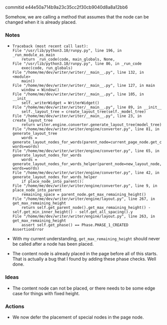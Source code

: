 commitid e44e50a714b9a23c35cc2f30cb9040d8a8a12bb6

Somehow, we are calling a method that assumes that the node can be changed when it is already placed.

### Notes

-   ```none
    Traceback (most recent call last):
    File "/usr/lib/python3.10/runpy.py", line 196, in _run_module_as_main
        return _run_code(code, main_globals, None,
    File "/usr/lib/python3.10/runpy.py", line 86, in _run_code
        exec(code, run_globals)
    File "/home/me/dev/writer/writer/__main__.py", line 132, in <module>
        main()
    File "/home/me/dev/writer/writer/__main__.py", line 127, in main
        window = Window()
    File "/home/me/dev/writer/writer/__main__.py", line 105, in __init__
        self._writerWidget = WriterWidget()
    File "/home/me/dev/writer/writer/__main__.py", line 89, in __init__
        self._layout_tree = create_layout_tree(self._model_tree)
    File "/home/me/dev/writer/writer/__main__.py", line 23, in create_layout_tree
        return writer.engine.converter.generate_layout_tree(model_tree)
    File "/home/me/dev/writer/writer/engine/converter.py", line 81, in generate_layout_tree
        words = generate_layout_nodes_for_words(parent_node=current_page_node.get_content_node(), words=words)
    File "/home/me/dev/writer/writer/engine/converter.py", line 65, in generate_layout_nodes_for_words
        words = generate_layout_nodes_for_words_helper(parent_node=new_layout_node, words=words)
    File "/home/me/dev/writer/writer/engine/converter.py", line 42, in generate_layout_nodes_for_words_helper
        if place_node_into_parent():
    File "/home/me/dev/writer/writer/engine/converter.py", line 9, in place_node_into_parent
        remaining_space = parent_node.get_max_remaining_height()
    File "/home/me/dev/writer/writer/engine/layout.py", line 267, in get_max_remaining_height
        return self.get_parent_node().get_max_remaining_height() - self.get_min_inner_height() - self.get_all_spacing().y
    File "/home/me/dev/writer/writer/engine/layout.py", line 263, in get_max_remaining_height
        assert self.get_phase() == Phase.PHASE_1_CREATED
    AssertionError
    ```

-   With my current understanding, `get_max_remaining_height` should never be called after a node has been placed.

-   The content node is already placed in the page before all of this starts.
    That is actually a bug that I found by adding these phase checks.
    Well done.

### Ideas

-   The content node can not be placed, or there needs to be some edge case for things with fixed height.

### Actions

-   We now defer the placement of special nodes in the page node.
